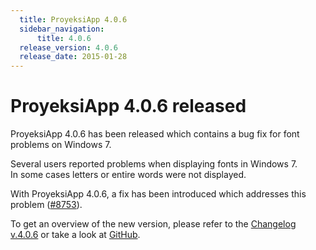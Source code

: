 ```yaml
---
  title: ProyeksiApp 4.0.6
  sidebar_navigation:
      title: 4.0.6
  release_version: 4.0.6
  release_date: 2015-01-28
---
```



# ProyeksiApp 4.0.6 released

ProyeksiApp 4.0.6 has been released which contains a bug fix for font
problems on Windows 7.

Several users reported problems when displaying fonts in Windows 7.  
In some cases letters or entire words were not displayed.

With ProyeksiApp 4.0.6, a fix has been introduced which addresses this
problem
([\#8753](https://community.proyeksi.id/work_packages/8753 "#8753")).

To get an overview of the new version, please refer to the [Changelog
v.4.0.6](https://community.proyeksi.id/versions/592 "Changelog v4.0.6")
or take a look at
[GitHub](https://github.com/opf/proyeksiapp/tree/v4.0.6 "GitHub").


